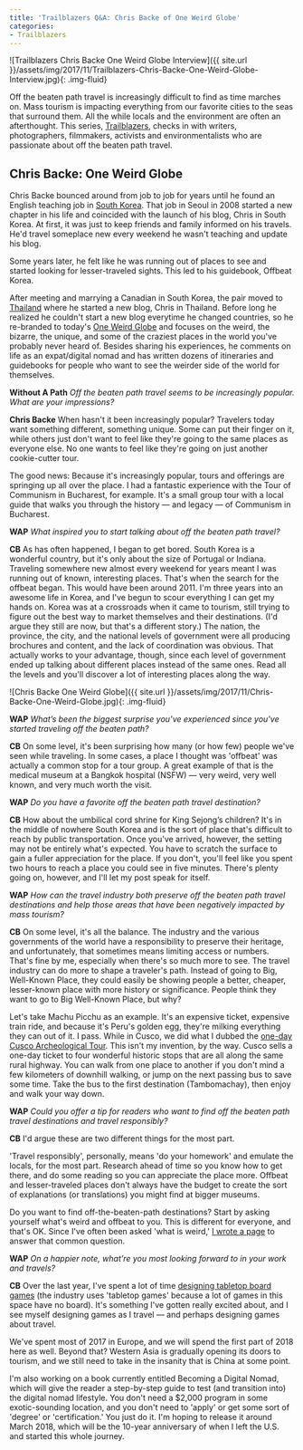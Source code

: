 ```yaml
---
title: 'Trailblazers Q&A: Chris Backe of One Weird Globe'
categories:
- Trailblazers
---
```


![Trailblazers Chris Backe One Weird Globe Interview]({{ site.url }}/assets/img/2017/11/Trailblazers-Chris-Backe-One-Weird-Globe-Interview.jpg){: .img-fluid}

Off the beaten path travel is increasingly difficult to find as time marches on. Mass tourism is impacting everything from our favorite cities to the seas that surround them. All the while locals and the environment are often an afterthought. This series, [Trailblazers](http://withoutapath.com/category/trailblazers/), checks in with writers, photographers, filmmakers, activists and environmentalists who are passionate about off the beaten path travel.

## Chris Backe: One Weird Globe

Chris Backe bounced around from job to job for years until he found an English teaching job in [South Korea](https://withoutapath.com/category/travel/asia/). That job in Seoul in 2008 started a new chapter in his life and coincided with the launch of his blog, Chris in South Korea. At first, it was just to keep friends and family informed on his travels. He'd travel someplace new every weekend he wasn't teaching and update his blog.

Some years later, he felt like he was running out of places to see and started looking for lesser-traveled sights. This led to his guidebook, Offbeat Korea.

After meeting and marrying a Canadian in South Korea, the pair moved to [Thailand](https://withoutapath.com/category/travel/asia/) where he started a new blog, Chris in Thailand. Before long he realized he couldn't start a new blog everytime he changed countries, so he re-branded to today's [One Weird Globe](http://oneweirdglobe.com/) and focuses on the weird, the bizarre, the unique, and some of the craziest places in the world you've probably never heard of. Besides sharing his experiences, he comments on life as an expat/digital nomad and has written dozens of itineraries and guidebooks for people who want to see the weirder side of the world for themselves.

**Without A Path** _Off the beaten path travel seems to be increasingly popular. What are your impressions?_

**Chris Backe** When hasn't it been increasingly popular? Travelers today want something different, something unique. Some can put their finger on it, while others just don't want to feel like they're going to the same places as everyone else. No one wants to feel like they're going on just another cookie-cutter tour.

The good news: Because it's increasingly popular, tours and offerings are springing up all over the place. I had a fantastic experience with the Tour of Communism in Bucharest, for example. It's a small group tour with a local guide that walks you through the history — and legacy — of Communism in Bucharest.

**WAP** _What inspired you to start talking about off the beaten path travel?_

**CB** As has often happened, I began to get bored. South Korea is a wonderful country, but it's only about the size of Portugal or Indiana. Traveling somewhere new almost every weekend for years meant I was running out of known, interesting places. That's when the search for the offbeat began. This would have been around 2011. I'm three years into an awesome life in Korea, and I've begun to scour everything I can get my hands on. Korea was at a crossroads when it came to tourism, still trying to figure out the best way to market themselves and their destinations. (I'd argue they still are now, but that's a different story.) The nation, the province, the city, and the national levels of government were all producing brochures and content, and the lack of coordination was obvious. That actually works to your advantage, though, since each level of government ended up talking about different places instead of the same ones. Read all the levels and you'll discover a lot of interesting places along the way.

![Chris Backe One Weird Globe]({{ site.url }}/assets/img/2017/11/Chris-Backe-One-Weird-Globe.jpg){: .img-fluid}

**WAP** _What’s been the biggest surprise you’ve experienced since you've started traveling off the beaten path?_

**CB** On some level, it's been surprising how many (or how few) people we've seen while traveling. In some cases, a place I thought was 'offbeat' was actually a common stop for a tour group. A great example of that is the medical museum at a Bangkok hospital (NSFW) — very weird, very well known, and very much worth the visit.

**WAP** _Do you have a favorite off the beaten path travel destination?_

**CB** How about the umbilical cord shrine for King Sejong’s children? It's in the middle of nowhere South Korea and is the sort of place that's difficult to reach by public transportation. Once you've arrived, however, the setting may not be entirely what's expected. You have to scratch the surface to gain a fuller appreciation for the place. If you don't, you'll feel like you spent two hours to reach a place you could see in five minutes. There's plenty going on, however, and I'll let my post speak for itself.

**WAP** _How can the travel industry both preserve off the beaten path travel destinations and help those areas that have been negatively impacted by mass tourism?_

**CB** On some level, it's all the balance. The industry and the various governments of the world have a responsibility to preserve their heritage, and unfortunately, that sometimes means limiting access or numbers. That's fine by me, especially when there's so much more to see. The travel industry can do more to shape a traveler's path. Instead of going to Big, Well-Known Place, they could easily be showing people a better, cheaper, lesser-known place with more history or significance. People think they want to go to Big Well-Known Place, but why?

Let's take Machu Picchu as an example. It's an expensive ticket, expensive train ride, and because it's Peru's golden egg, they're milking everything they can out of it. I pass. While in Cusco, we did what I dubbed the [one-day Cusco Archeological Tour](https://www.oneweirdglobe.com/forget-machu-picchu-go-one-day-cusco-archeological-tour-cheaper-better-version-incan-trail/). This isn't my invention, by the way. Cusco sells a one-day ticket to four wonderful historic stops that are all along the same rural highway. You can walk from one place to another if you don't mind a few kilometers of downhill walking, or jump on the next passing bus to save some time. Take the bus to the first destination (Tambomachay), then enjoy and walk your way down.

**WAP** _Could you offer a tip for readers who want to find off the beaten path travel destinations and travel responsibly?_

**CB** I'd argue these are two different things for the most part.

'Travel responsibly', personally, means 'do your homework' and emulate the locals, for the most part. Research ahead of time so you know how to get there, and do some reading so you can appreciate the place more. Offbeat and lesser-traveled places don't always have the budget to create the sort of explanations (or translations) you might find at bigger museums.

Do you want to find off-the-beaten-path destinations? Start by asking yourself what's weird and offbeat to you. This is different for everyone, and that's OK. Since I've often been asked 'what is weird,' [I wrote a page](https://www.oneweirdglobe.com/) to answer that common question.

**WAP** _On a happier note, what’re you most looking forward to in your work and travels?_

**CB** Over the last year, I've spent a lot of time [designing tabletop board games](https://www.entrogames.com/) (the industry uses 'tabletop games' because a lot of games in this space have no board). It's something I've gotten really excited about, and I see myself designing games as I travel — and perhaps designing games about travel.

We've spent most of 2017 in Europe, and we will spend the first part of 2018 here as well. Beyond that? Western Asia is gradually opening its doors to tourism, and we still need to take in the insanity that is China at some point.

I'm also working on a book currently entitled Becoming a Digital Nomad, which will give the reader a step-by-step guide to test (and transition into) the digital nomad lifestyle. You don't need a $2,000 program in some exotic-sounding location, and you don't need to 'apply' or get some sort of 'degree' or 'certification.' You just do it. I'm hoping to release it around March 2018, which will be the 10-year anniversary of when I left the U.S. and started this whole journey.
